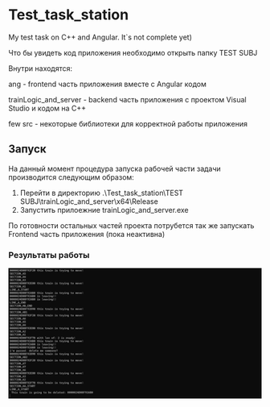 # Test_task_station

My test task on C++ and Angular. It`s not complete yet)

Что бы увидеть код приложения необходимо открыть папку TEST SUBJ

Внутри находятся:

ang - frontend часть приложения вместе с Angular кодом

trainLogic_and_server - backend часть приложения с проектом Visual Studio и кодом на C++

few src - некоторые библиотеки для корректной работы приложения

## Запуск

На данный момент процедура запуска рабочей части задачи производится следующим образом:

1. Перейти в директорию .\Test_task_station\TEST SUBJ\trainLogic_and_server\x64\Release
2. Запустить прилоежние trainLogic_and_server.exe

По готовности остальных частей проекта потрубется так же запускать Frontend часть приложения (пока неактивна)

### Результаты работы

![SERVER WORK](./img/server_work1.png)
